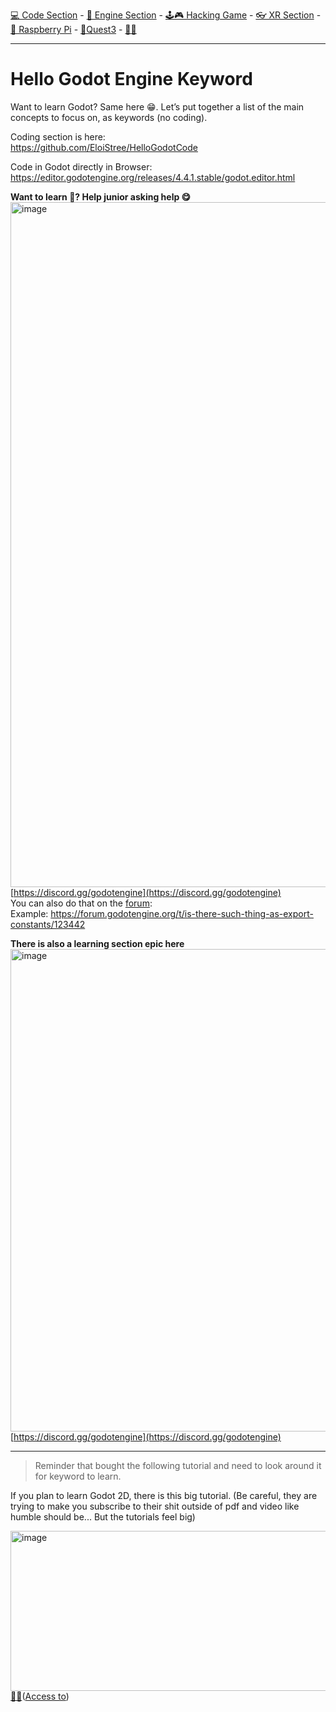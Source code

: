 [💻 Code Section](https://github.com/EloiStree/HelloGodotCode) - [🚂 Engine Section](https://github.com/EloiStree/HelloGodotEngineKeyword) - [🕹️🎮 Hacking Game](https://github.com/EloiStree/HelloGodotRemoteControlHub) - [👓 XR Section](https://github.com/EloiStree/HelloGodotXR)  - [🍓 Raspberry Pi](https://github.com/EloiStree/HelloRaspberryPi) - [🥽Quest3](https://github.com/EloiStree/HelloQuest3) - [🍺🍻](https://buymeacoffee.com/apintio)

------------------------------

# Hello Godot Engine Keyword
Want to learn Godot? Same here 😁. Let’s put together a list of the main concepts to focus on, as keywords (no coding).

Coding section is here:  
https://github.com/EloiStree/HelloGodotCode  

Code in Godot directly in Browser:  
https://editor.godotengine.org/releases/4.4.1.stable/godot.editor.html  

**Want to learn 🧐? Help junior asking help 😋** 
[<img width="1654" height="1096" alt="image" src="https://github.com/user-attachments/assets/b463212b-0692-4c7d-9e51-e8cd0bda338b" />](https://discord.gg/godotengine)  
[https://discord.gg/godotengine](https://discord.gg/godotengine)    
You can also do that on the [forum](https://forum.godotengine.org/t/is-there-such-thing-as-export-constants/123442):  
Example: https://forum.godotengine.org/t/is-there-such-thing-as-export-constants/123442  

**There is also a learning section epic here** 
[<img width="1156" height="772" alt="image" src="https://github.com/user-attachments/assets/827926c8-6c66-47ac-9b38-06420d018d8c" />](https://discord.gg/godotengine)  
[https://discord.gg/godotengine](https://discord.gg/godotengine)      



-----------------------------

> Reminder that bought the following tutorial and need to look around it for keyword to learn.

If you plan to learn Godot 2D, there is this big tutorial.
(Be careful, they are trying to make you subscribe to their shit outside of pdf and video like humble should be... But the tutorials feel big)

[<img width="601" height="256" alt="image" src="https://github.com/user-attachments/assets/340f5a97-b92a-4221-b227-9f7f786bf11a" />](https://www.humblebundle.com/software/learn-godot-in-2025-complete-course-bundle-software)    
[🔗💲](https://www.humblebundle.com/software/learn-godot-in-2025-complete-course-bundle-software)([Access to](https://academy.zenva.com/course/godot-3d-platformer-course))    



